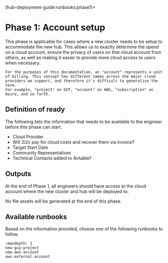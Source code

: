 (hub-deployment-guide:runbooks:phase1)=
# Phase 1: Account setup

This phase is applicable for cases where a new cluster needs to be setup to accommodate the new hub. This allows us to exactly determine the spend on a cloud account, ensure the privacy of users on that cloud account from others, as well as making it easier to provide more cloud access to users when necessary.

```{note}
For the purposes of this documentation, an "account" represents a unit of billing. This concept has different names across the major cloud providers we support, and therefore it's difficult to generalise the term.
For example, "project" on GCP, "account" on AWS, "subscription" on Azure, and so forth.
```

## Definition of ready

The following lists the information that needs to be available to the engineer before this phase can start.

- Cloud Provider
- Will 2i2c pay for cloud costs and recover them via invoice?
- Target Start Date
- Community Representatives
- Technical Contacts added to Airtable?

## Outputs

At the end of Phase 1, all engineers should have access to the cloud account where the new cluster and hub will be deployed to.

No file assets will be generated at the end of this phase.

## Available runbooks

Based on the information provided, choose one of the following runbooks to follow.

```{toctree}
:maxdepth: 1
new-gcp-project
new-aws-account
aws-external-account
```
